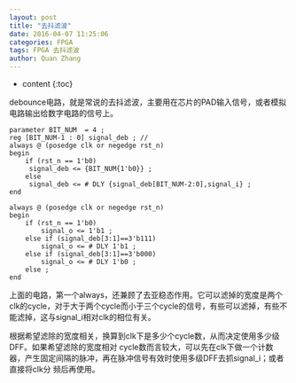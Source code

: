 ```yaml
---
layout: post
title: "去抖滤波"
date: 2016-04-07 11:25:06 
categories: FPGA
tags: FPGA 去抖滤波
author: Quan Zhang
---
```


* content
{:toc}

debounce电路，就是常说的去抖滤波，主要用在芯片的PAD输入信号，或者模拟电路输出给数字电路的信号上。

```
parameter BIT_NUM  = 4 ;
reg [BIT_NUM-1 : 0] signal_deb ; //
always @ (posedge clk or negedge rst_n)
begin
    if (rst_n == 1'b0)
     signal_deb <= {BIT_NUM{1'b0}} ;
    else
     signal_deb <= # DLY {signal_deb[BIT_NUM-2:0],signal_i} ;
end

always @ (posedge clk or negedge rst_n)
begin
    if (rst_n == 1'b0)
        signal_o <= 1'b1 ;
    else if (signal_deb[3:1]==3'b111)
        signal_o <= # DLY 1'b1 ;
    else if (signal_deb[3:1]==3'b000)
        signal_o <= # DLY 1'b0 ;
    else ;
end
```

上面的电路，第一个always，还兼顾了去亚稳态作用。它可以滤掉的宽度是两个clk的cycle，对于大于两个cycle而小于三个cycle的信号，有些可以滤掉，有些不能滤掉，这与signal_i相对clk的相位有关。


根据希望滤除的宽度相关，换算到clk下是多少个cycle数，从而决定使用多少级DFF。如果希望滤除的宽度相对 cycle数而言较大，可以先在clk下做一个计数器，产生固定间隔的脉冲，再在脉冲信号有效时使用多级DFF去抓signal_i；或者直接将clk分 频后再使用。



